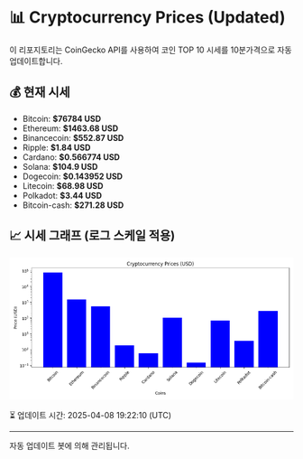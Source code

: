 
# 📊 Cryptocurrency Prices (Updated)

이 리포지토리는 CoinGecko API를 사용하여 코인 TOP 10 시세를 10분가격으로 자동 업데이트합니다.

## 💰 현재 시세
- Bitcoin: **$76784 USD**
- Ethereum: **$1463.68 USD**
- Binancecoin: **$552.87 USD**
- Ripple: **$1.84 USD**
- Cardano: **$0.566774 USD**
- Solana: **$104.9 USD**
- Dogecoin: **$0.143952 USD**
- Litecoin: **$68.98 USD**
- Polkadot: **$3.44 USD**
- Bitcoin-cash: **$271.28 USD**

## 📈 시세 그래프 (로그 스케일 적용)
![Crypto Prices](crypto_prices.png)

⏳ 업데이트 시간: 2025-04-08 19:22:10 (UTC)

---
자동 업데이트 봇에 의해 관리됩니다.
